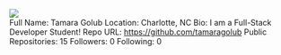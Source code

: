 ![](https://avatars3.githubusercontent.com/u/55814090?v=4)  
Full Name: Tamara Golub
Location: Charlotte, NC
Bio: I am a Full-Stack Developer Student!
Repo URL: https://github.com/tamaragolub
Public Repositories: 15
Followers: 0
Following: 0